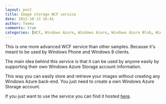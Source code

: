 ```yaml
---
layout: post
title: Image storage WCF service
date: 2012-10-13 16:41
author: Teemu
comments: true
categories: [WCF, Windows Azure, Windows Azure, Windows Azure Blob, Windows Azure Storage, Windows Azure Websites]
---
```

This is one more advanced WCF service than other samples. Because it's meant to be used by Windows Phone and Windows 8 clients.

<!--more-->The main idea behind this service is that it can be used by anyone easily by supporting their own Windows Azure Storage account information.
This way you can easily store and retrieve your images without creating any Windows Azure back-end. You just need to create a own Windows Azure Storage account.

<p><script src="https://gist.github.com/3884638.js?file=IService1.cs"></script></p>
<p><script src="https://gist.github.com/3884641.js?file=Service1.svc.cs"></script></p>
<p><script src="https://gist.github.com/3884645.js?file=web.config"></script></p>

If you just want to use the service you can find it hosted <a href="http://tapanilaimage.azurewebsites.net/Service1.svc">here</a>.
